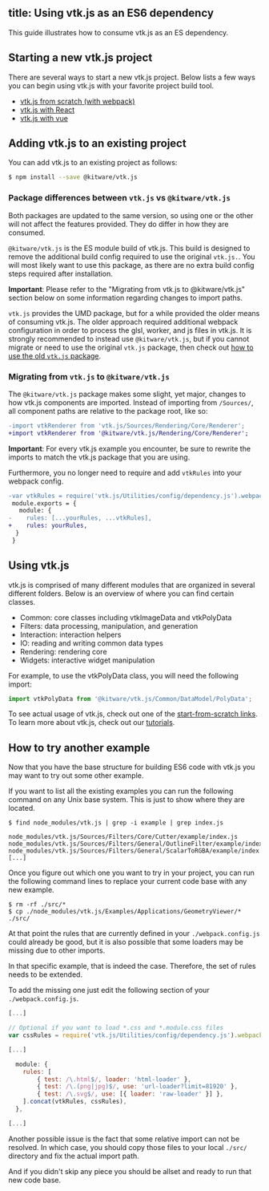 title: Using vtk.js as an ES6 dependency
---

This guide illustrates how to consume vtk.js as an ES dependency.

## Starting a new vtk.js project

There are several ways to start a new vtk.js project. Below lists a few ways you can begin using vtk.js with your favorite project build tool.

- [vtk.js from scratch (with webpack)](./vtk_vanilla.html)
- [vtk.js with React](./vtk_react.html)
- [vtk.js with vue](./vtk_vue.html)

## Adding vtk.js to an existing project

You can add vtk.js to an existing project as follows:

```sh
$ npm install --save @kitware/vtk.js
```

### Package differences between `vtk.js` vs `@kitware/vtk.js`

Both packages are updated to the same version, so using one or the other will not affect the features provided. They do differ in how they are consumed.

`@kitware/vtk.js` is the ES module build of vtk.js. This build is designed to remove the additional build config required to use the original `vtk.js.`. You will most likely want to use this package, as there are no extra build config steps required after installation.

**Important**: Please refer to the "Migrating from vtk.js to @kitware/vtk.js" section below on some information regarding changes to import paths.

`vtk.js` provides the UMD package, but for a while provided the older means of consuming vtk.js. The older approach required additional webpack configuration in order to process the glsl, worker, and js files in vtk.js. It is strongly recommended to instead use `@kitware/vtk.js`, but if you cannot migrate or need to use the original `vtk.js` package, then check out [how to use the old `vtk.js` package](./old_intro_vtk_es6.html).

### Migrating from `vtk.js` to `@kitware/vtk.js`

The `@kitware/vtk.js` package makes some slight, yet major, changes to how vtk.js components are imported. Instead of importing from `/Sources/`, all component paths are relative to the package root, like so:

```diff
-import vtkRenderer from 'vtk.js/Sources/Rendering/Core/Renderer';
+import vtkRenderer from '@kitware/vtk.js/Rendering/Core/Renderer';
```

**Important**: For every vtk.js example you encounter, be sure to rewrite the imports to match the vtk.js package that you are using.

Furthermore, you no longer need to require and add `vtkRules` into your webpack config.

```diff
-var vtkRules = require('vtk.js/Utilities/config/dependency.js').webpack.core.rules;
 module.exports = {
   module: {
-    rules: [...yourRules, ...vtkRules],
+    rules: yourRules,
  }
 }
```

## Using vtk.js

vtk.js is comprised of many different modules that are organized in several different folders. Below is an overview of where you can find certain classes.

- Common: core classes including vtkImageData and vtkPolyData
- Filters: data processing, manipulation, and generation
- Interaction: interaction helpers
- IO: reading and writing common data types
- Rendering: rendering core
- Widgets: interactive widget manipulation

For example, to use the vtkPolyData class, you will need the following import:

```js
import vtkPolyData from '@kitware/vtk.js/Common/DataModel/PolyData';
```

To see actual usage of vtk.js, check out one of the [start-from-scratch links](#Starting-a-new-vtk-js-project).
To learn more about vtk.js, check out our [tutorials](./tutorial.html).

## How to try another example

Now that you have the base structure for building ES6 code with vtk.js you may want to try out some other example.

If you want to list all the existing examples you can run the following command on any Unix base system. This is just to show where they are located.

```
$ find node_modules/vtk.js | grep -i example | grep index.js

node_modules/vtk.js/Sources/Filters/Core/Cutter/example/index.js
node_modules/vtk.js/Sources/Filters/General/OutlineFilter/example/index.js
node_modules/vtk.js/Sources/Filters/General/ScalarToRGBA/example/index.js
[...]
```

Once you figure out which one you want to try in your project, you can run the following command lines to replace your current code base with any new example.

```
$ rm -rf ./src/*
$ cp ./node_modules/vtk.js/Examples/Applications/GeometryViewer/* ./src/
```

At that point the rules that are currently defined in your `./webpack.config.js` could already be good, but it is also possible that some loaders may be missing due to other imports.

In that specific example, that is indeed the case. Therefore, the set of rules needs to be extended.

To add the missing one just edit the following section of your `./webpack.config.js`.

```./webpack.config.js
[...]

// Optional if you want to load *.css and *.module.css files
var cssRules = require('vtk.js/Utilities/config/dependency.js').webpack.css.rules;

[...]

  module: {
    rules: [
        { test: /\.html$/, loader: 'html-loader' },
        { test: /\.(png|jpg)$/, use: 'url-loader?limit=81920' },
        { test: /\.svg$/, use: [{ loader: 'raw-loader' }] },
    ].concat(vtkRules, cssRules),
  },

[...]
```

Another possible issue is the fact that some relative import can not be resolved. In which case, you should copy those files to your local `./src/` directory and fix the actual import path.

And if you didn't skip any piece you should be allset and ready to run that new code base.
